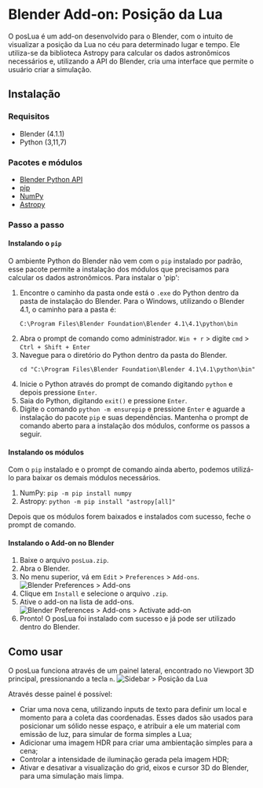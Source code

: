 # Blender Add-on: Posição da Lua
O posLua é um add-on desenvolvido para o Blender, com o intuito de visualizar a posição da Lua no céu para determinado lugar e tempo. Ele utiliza-se da biblioteca Astropy para calcular os dados astronômicos necessários e, utilizando a API do Blender, cria uma interface que permite o usuário criar a simulação.

## Instalação
### Requisitos
- Blender (4.1.1)
- Python (3,11,7)

### Pacotes e módulos
- [Blender Python API](https://docs.blender.org/api/current/index.html)
- [pip](https://pypi.org/project/pip/)
- [NumPy](https://numpy.org/)
- [Astropy](https://www.astropy.org/)

### Passo a passo
#### Instalando o `pip`
O ambiente Python do Blender não vem com o `pip` instalado por padrão, esse pacote permite a instalação dos módulos que precisamos para calcular os dados astronômicos.
Para instalar o 'pip':
  1. Encontre o caminho da pasta onde está o `.exe` do Python dentro da pasta de instalação do Blender.
     Para o Windows, utilizando o Blender 4.1, o caminho para a pasta é:
     ```
     C:\Program Files\Blender Foundation\Blender 4.1\4.1\python\bin
     ```
  2. Abra o prompt de comando como administrador.
     `Win + r` > digite `cmd` > `Ctrl + Shift + Enter`
  3. Navegue para o diretório do Python dentro da pasta do Blender.
     ```
     cd "C:\Program Files\Blender Foundation\Blender 4.1\4.1\python\bin"
     ```
  4. Inicie o Python através do prompt de comando digitando `python` e depois pressione `Enter`.
  5. Saia do Python, digitando `exit()` e pressione `Enter`.
  6. Digite o comando `python -m ensurepip` e pressione `Enter` e aguarde a instalação do pacote `pip` e suas dependências.
     Mantenha o prompt de comando aberto para a instalação dos módulos, conforme os passos a seguir.

#### Instalando os módulos
  Com o `pip` instalado e o prompt de comando ainda aberto, podemos utilizá-lo para baixar os demais módulos necessários.
  1. NumPy: `pip -m pip install numpy`
  2. Astropy: `python -m pip install "astropy[all]"`
 
  Depois que os módulos forem baixados e instalados com sucesso, feche o prompt de comando.

#### Instalando o Add-on no Blender
  1. Baixe o arquivo `posLua.zip`.
  2. Abra o Blender.
  3. No menu superior, vá em `Edit` > `Preferences` > `Add-ons`.
     ![Blender Preferences > Add-ons](https://github.com/brunomarrega-usp/posicao-da-lua-blender/assets/165938265/05e6961d-a743-4a2c-b6f5-7de788886ddd)
  4. Clique em `Install` e selecione o arquivo `.zip`.
  5. Ative o add-on na lista de add-ons.
     ![Blender Preferences > Add-ons > Activate add-on](https://github.com/brunomarrega-usp/posicao-da-lua-blender/assets/165938265/f8057b0f-68c3-4e88-af73-04e9fa5050ed) 
  6. Pronto! O posLua foi instalado com sucesso e já pode ser utilizado dentro do Blender.
 
## Como usar
O posLua funciona através de um painel lateral, encontrado no Viewport 3D principal, pressionando a tecla `n`.
![Sidebar > Posição da Lua](https://github.com/brunomarrega-usp/posicao-da-lua-blender/assets/165938265/96aec90d-db8d-4f2d-97db-40a174f82c5f)

Através desse painel é possível:
- Criar uma nova cena, utilizando inputs de texto para definir um local e momento para a coleta das coordenadas. Esses dados são usados para posicionar um sólido nesse espaço, e atribuir a ele um material com emissão de luz, para simular de forma simples a Lua;
- Adicionar uma imagem HDR para criar uma ambientação simples para a cena;
- Controlar a intensidade de iluminação gerada pela imagem HDR;
- Ativar e desativar a visualização do grid, eixos e cursor 3D do Blender, para uma simulação mais limpa.













